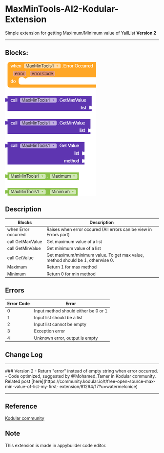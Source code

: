 # MaxMinTools-AI2-Kodular-Extension
Simple extension for getting Maximum/Minimum value of YailList
<b>Version 2</b>

<hr>

## Blocks:
![blocks.png](/blocks.png)

## Description
Blocks | Description
------ | -----------
when Error occurred | Raises when error occured (All errors can be view in Errors part)
call GetMaxValue | Get maximum value of a list
call GetMinValue | Get minimum value of a list
call GetValue | Get maximum/minimum value. To get max value, method should be 1, otherwise 0.
Maximum | Return 1 for max method
Minimum | Return 0 for min method

## Errors
Error Code | Error
------ | -----------
0 | Input method should either be 0 or 1
1 | Input list should be a list
2 | Input list cannot be empty
3 | Exception error
4 | Unknown error, output is empty

## Change Log
<hr>
### Version 2
- Return "error" instead of empty string when error occurred.
- Code optimized, suggested by @Mohamed_Tamer in Kodular community. Related post [here](https://community.kodular.io/t/free-open-source-max-min-value-of-list-my-first-       extension/81264/17?u=watermelonice)
<hr>
 
## Reference
[Kodular community](https://community.kodular.io/t/free-open-source-max-min-value-of-list-my-first-extension/81264)

## Note
This extension is made in appybuilder code editor.
